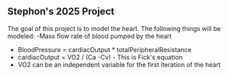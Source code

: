 ## Stephon's 2025 Project
The goal of this project is to model the heart. The following things will be modeled:
-Mass flow rate of blood pumped by the heart
- BloodPressure = cardiacOutput * totalPeripheralResistance
- cardiacOutput = VO2 / (Ca -Cv) - This is Fick's equation
- VO2 can be an independent variable for the first iteration of the heart
